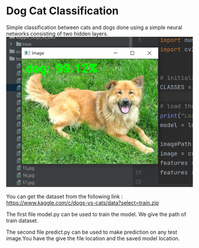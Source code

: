 # Dog Cat Classification
Simple classification between cats and dogs done using a simple neural networks consisting of two hidden layers.
![alt text](https://github.com/shivampatil5606/dog-and-cat-classification/blob/main/Capture.PNG?raw=true)

You can get the dataset from the following link : https://www.kaggle.com/c/dogs-vs-cats/data?select=train.zip

The first file model.py can be used to train the model. We give the path of train dataset.

The second file predict.py can be used to make prediction on any test image.You have the give the file location and the saved model location. 
